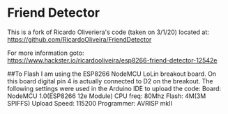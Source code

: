 # Friend Detector
This is a fork of Ricardo Oliveriera's code (taken on 3/1/20) located at: https://github.com/RicardoOliveira/FriendDetector

For more information goto: https://www.hackster.io/ricardooliveira/esp8266-friend-detector-12542e

##To Flash
I am using the ESP8266 NodeMCU LoLin breakout board. On this board digital pin 4 is actually connected to D2 on the breakout.
The following settings were used in the Arduino IDE to upload the code:
Board: NodeMCU 1.0(ESP8266 12e Module)
CPU freq: 80Mhz
Flash: 4M(3M SPIFFS)
Upload Speed: 115200
Programmer: AVRISP mkII
